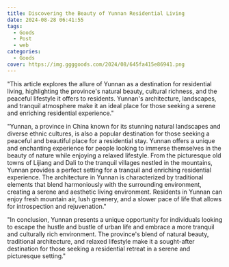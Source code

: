 ```yaml
---
title: Discovering the Beauty of Yunnan Residential Living
date: 2024-08-28 06:41:55
tags:
  - Goods
  - Post
  - web
categories:
  - Goods
cover: https://img.ggggoods.com/2024/08/645fa415e86941.png
---
```


"This article explores the allure of Yunnan as a destination for residential living, highlighting the province's natural beauty, cultural richness, and the peaceful lifestyle it offers to residents. Yunnan's architecture, landscapes, and tranquil atmosphere make it an ideal place for those seeking a serene and enriching residential experience."

"Yunnan, a province in China known for its stunning natural landscapes and diverse ethnic cultures, is also a popular destination for those seeking a peaceful and beautiful place for a residential stay. Yunnan offers a unique and enchanting experience for people looking to immerse themselves in the beauty of nature while enjoying a relaxed lifestyle. From the picturesque old towns of Lijiang and Dali to the tranquil villages nestled in the mountains, Yunnan provides a perfect setting for a tranquil and enriching residential experience. The architecture in Yunnan is characterized by traditional elements that blend harmoniously with the surrounding environment, creating a serene and aesthetic living environment. Residents in Yunnan can enjoy fresh mountain air, lush greenery, and a slower pace of life that allows for introspection and rejuvenation."

"In conclusion, Yunnan presents a unique opportunity for individuals looking to escape the hustle and bustle of urban life and embrace a more tranquil and culturally rich environment. The province's blend of natural beauty, traditional architecture, and relaxed lifestyle make it a sought-after destination for those seeking a residential retreat in a serene and picturesque setting."
